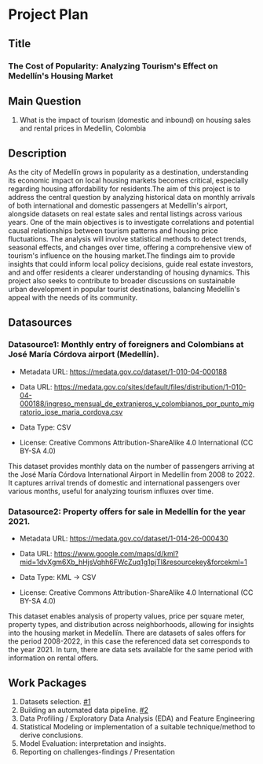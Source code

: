 # Project Plan

## Title
<!-- Give your project a short title. -->
### The Cost of Popularity: Analyzing Tourism's Effect on Medellín's Housing Market

## Main Question

<!-- Think about one main question you want to answer based on the data. -->
1. What is the impact of tourism (domestic and inbound) on housing sales and rental prices in Medellin, Colombia

## Description

<!-- Describe your data science project in max. 200 words. Consider writing about why and how you attempt it. -->
As the city of Medellín grows in popularity as a destination, understanding its economic impact on local housing markets becomes critical, especially regarding housing affordability for residents.The aim of this project is to address the central question by analyzing historical data on monthly arrivals of both international and domestic passengers at Medellín's airport, alongside datasets on real estate sales and rental listings across various years. One of the main objectives is to investigate correlations and potential causal relationships between tourism patterns and housing price fluctuations.
The analysis will involve statistical methods to detect trends, seasonal effects, and changes over time, offering a comprehensive view of tourism's influence on the housing market.The findings aim to provide insights that could inform local policy decisions, guide real estate investors, and  and offer residents a clearer understanding of housing dynamics. This project also seeks to contribute to broader discussions on sustainable urban development in popular tourist destinations, balancing Medellín's appeal with the needs of its community.

## Datasources

<!-- Describe each datasources you plan to use in a section. Use the prefic "DatasourceX" where X is the id of the datasource. -->

### Datasource1: Monthly entry of foreigners and Colombians at José María Córdova airport (Medellín).

* Metadata URL: <https://medata.gov.co/dataset/1-010-04-000188>

* Data URL: <https://medata.gov.co/sites/default/files/distribution/1-010-04-000188/ingreso_mensual_de_extranjeros_y_colombianos_por_punto_migratorio_jose_maria_cordova.csv>

* Data Type: CSV

* License: Creative Commons Attribution-ShareAlike 4.0 International (CC BY-SA 4.0)

This dataset provides monthly data on the number of passengers arriving at the José María Córdova International Airport in Medellín from 2008 to 2022. It captures arrival trends of domestic and international passengers over various months, useful for analyzing tourism influxes over time.

### Datasource2: Property offers for sale in Medellín for the year 2021.

* Metadata URL: <https://medata.gov.co/dataset/1-014-26-000430>

* Data URL: <https://www.google.com/maps/d/kml?mid=1dvXgm6Xb_hHjsVqhh6FWcZuq1g1pjTI&resourcekey&forcekml=1>

* Data Type: KML -> CSV

* License: Creative Commons Attribution-ShareAlike 4.0 International (CC BY-SA 4.0)

This dataset enables analysis of property values, price per square meter, property types, and distribution across neighborhoods, allowing for insights into the housing market in Medellín.
There are datasets of sales offers for the period 2008-2022, in this case the referenced data set corresponds to the year 2021. In turn, there are data sets available for the same period with information on rental offers.

## Work Packages

<!-- List of work packages ordered sequentially, each pointing to an issue with more details. -->

1. Datasets selection. [#1][i1]
2. Building an automated data pipeline. [#2][i2]
3. Data Profiling / Exploratory Data Analysis (EDA) and Feature Engineering
4. Statistical Modeling or implementation of a suitable technique/method to derive conclusions.
5. Model Evaluation: interpretation and insights.
6. Reporting on challenges-findings / Presentation

[i1]: https://github.com/mateorual/MADE_Project_23272477/issues/1 
[i2]: https://github.com/mateorual/MADE_Project_23272477/issues/2